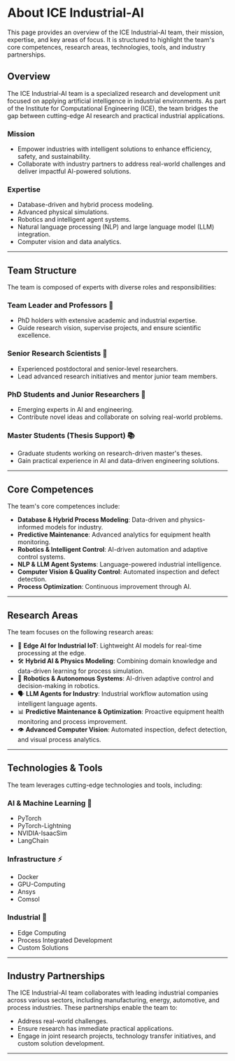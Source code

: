 # About ICE Industrial-AI

This page provides an overview of the ICE Industrial-AI team, their mission, expertise, and key areas of focus. It is structured to highlight the team's core competences, research areas, technologies, tools, and industry partnerships.

## Overview

The ICE Industrial-AI team is a specialized research and development unit focused on applying artificial intelligence in industrial environments. As part of the Institute for Computational Engineering (ICE), the team bridges the gap between cutting-edge AI research and practical industrial applications.

### Mission

- Empower industries with intelligent solutions to enhance efficiency, safety, and sustainability.
- Collaborate with industry partners to address real-world challenges and deliver impactful AI-powered solutions.

### Expertise

- Database-driven and hybrid process modeling.
- Advanced physical simulations.
- Robotics and intelligent agent systems.
- Natural language processing (NLP) and large language model (LLM) integration.
- Computer vision and data analytics.

---

## Team Structure

The team is composed of experts with diverse roles and responsibilities:

### Team Leader and Professors 🎯
- PhD holders with extensive academic and industrial expertise.
- Guide research vision, supervise projects, and ensure scientific excellence.

### Senior Research Scientists 🧠
- Experienced postdoctoral and senior-level researchers.
- Lead advanced research initiatives and mentor junior team members.

### PhD Students and Junior Researchers 🔬
- Emerging experts in AI and engineering.
- Contribute novel ideas and collaborate on solving real-world problems.

### Master Students (Thesis Support) 📚
- Graduate students working on research-driven master's theses.
- Gain practical experience in AI and data-driven engineering solutions.

---

## Core Competences

The team's core competences include:

- **Database & Hybrid Process Modeling**: Data-driven and physics-informed models for industry.
- **Predictive Maintenance**: Advanced analytics for equipment health monitoring.
- **Robotics & Intelligent Control**: AI-driven automation and adaptive control systems.
- **NLP & LLM Agent Systems**: Language-powered industrial intelligence.
- **Computer Vision & Quality Control**: Automated inspection and defect detection.
- **Process Optimization**: Continuous improvement through AI.

---

## Research Areas

The team focuses on the following research areas:

- 🔗 **Edge AI for Industrial IoT**: Lightweight AI models for real-time processing at the edge.
- 🛠 **Hybrid AI & Physics Modeling**: Combining domain knowledge and data-driven learning for process simulation.
- 🤖 **Robotics & Autonomous Systems**: AI-driven adaptive control and decision-making in robotics.
- 🗣 **LLM Agents for Industry**: Industrial workflow automation using intelligent language agents.
- 📊 **Predictive Maintenance & Optimization**: Proactive equipment health monitoring and process improvement.
- 👁 **Advanced Computer Vision**: Automated inspection, defect detection, and visual process analytics.

---

## Technologies & Tools

The team leverages cutting-edge technologies and tools, including:

### AI & Machine Learning 🧠
- PyTorch
- PyTorch-Lightning
- NVIDIA-IsaacSim
- LangChain

### Infrastructure ⚡
- Docker
- GPU-Computing
- Ansys
- Comsol

### Industrial 🔧
- Edge Computing
- Process Integrated Development
- Custom Solutions

---

## Industry Partnerships

The ICE Industrial-AI team collaborates with leading industrial companies across various sectors, including manufacturing, energy, automotive, and process industries. These partnerships enable the team to:

- Address real-world challenges.
- Ensure research has immediate practical applications.
- Engage in joint research projects, technology transfer initiatives, and custom solution development.

---
